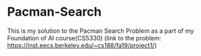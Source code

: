 # Pacman-Search

This is my solution to the Pacman Search Problem as a part of my Foundation of AI course(CS5330)
(link to the problem: https://inst.eecs.berkeley.edu/~cs188/fa19/project1/)
